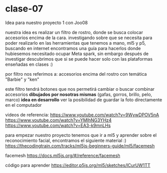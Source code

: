 # clase-07

Idea para nuestro proyecto 1 con Joo08

nuestra idea es realizar un filtro de rostro, donde se busca colocar accesorios encima de la cara.
investigando sobre que se necesita para poder realizarlo en las herramientas que tenemos a mano, ml5 y p5, buscando en internet encontramos una guía para hacerlos donde hubiesemos necesitado ocupar Meta spark, sin embargo después de investigar descubrimos que si se puede hacer solo con las plataformas enseñadas en clases :)

por filtro nos referimos a:
accesorios encima del rostro con temática "Barbie" y "ken"

este filtro tendrá botones que nos permetirá cambiar o buscar combinar accesorios **dibujados por nosotras mismas**
(gafas, gorros, brillo, pelo, marco)
**idea en desarrollo**
ver la posibilidad de guardar la foto directamente en el computador 

videos de referencia: 
https://www.youtube.com/watch?v=9WywDPOV5nA
https://www.youtube.com/watch?v=YMlhNG3YHz4
https://www.youtube.com/watch?v=EA3-k9mnLHs 

para empezar nuestro proyecto tenemos que ir a ml5 y aprender sobre el reconocimiento facial, encontramos el siguiente material :)
https://thecodingtrain.com/tracks/ml5js-beginners-guide/ml5/facemesh

facemesh 
https://docs.ml5js.org/#/reference/facemesh 

código para aprender 
https://editor.p5js.org/ml5/sketches/lCurUW1TT
